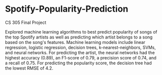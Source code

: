 # Spotify-Popularity-Prediction
CS 305 Final Project

Explored machine learning algorithms to best predict popularity of songs of the top Spotify artists as well as predicting which artist belongs to a song based on the song's features. Machine learning models include linear regression, logistic regression, decision trees, k-nearest-neighbors, SVMs, and neural networks. For predicting the artist, the neural networks had the highest accuracy (0.89), an F1-score of 0.79, a precision score of 0.74, and a recall of 0.75. For predicting the popularity score, the decision tree had the lowest RMSE of 4.2. 
